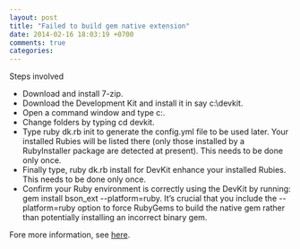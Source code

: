 ```yaml
---
layout: post
title: "Failed to build gem native extension"
date: 2014-02-16 18:03:19 +0700
comments: true
categories:
---
```


Steps involved

- Download and install 7-zip.
- Download the Development Kit and install it in say c:\devkit.
- Open a command window and type c:.
- Change folders by typing cd devkit.
- Type ruby dk.rb init to generate the config.yml file to be used later. Your installed Rubies will be listed there (only those installed by a RubyInstaller package are detected at present). This needs to be done only once.
- Finally type, ruby dk.rb install for DevKit enhance your installed Rubies. This needs to be done only once.
- Confirm your Ruby environment is correctly using the DevKit by running: gem install bson_ext --platform=ruby. It’s crucial that you include the --platform=ruby option to force RubyGems to build the native gem rather than potentially installing an incorrect binary gem.

Fore more information, see [here](http://rubylearning.com/blog/how-do-i-install-a-ruby-gem-with-native-extensions-on-windows/).
